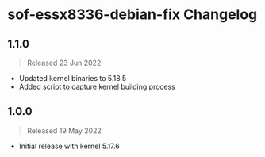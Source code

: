 # sof-essx8336-debian-fix Changelog

## 1.1.0
> Released 23 Jun 2022

- Updated kernel binaries to 5.18.5
- Added script to capture kernel building process

## 1.0.0
> Released 19 May 2022

- Initial release with kernel 5.17.6
